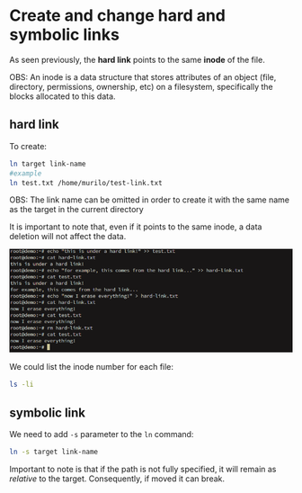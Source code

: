 # Create and change hard and symbolic links

As seen previously, the **hard link** points to the same **inode** of the file.

OBS: An inode is a data structure that stores attributes of an object (file, directory, permissions, ownership, etc) on a filesystem, specifically the blocks allocated to this data.

## hard link

To create:
```bash
ln target link-name
#example
ln test.txt /home/murilo/test-link.txt
```

OBS: The link name can be omitted in order to create it with the same name as the target in the current directory

It is important to note that, even if it points to the same inode, a data deletion will not affect the data.

![hard-link](../images/hard-link.png)

We could list the inode number for each file:
```bash
ls -li
```

## symbolic link

We need to add ``-s`` parameter to the ``ln`` command:
```bash
ln -s target link-name
```

Important to note is that if the path is not fully specified, it will remain as *relative* to the target. Consequently, if moved it can break.